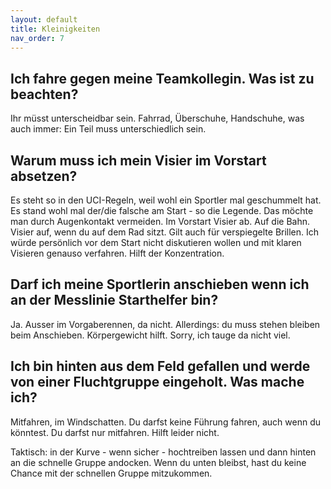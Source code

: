 ```yaml
---
layout: default
title: Kleinigkeiten
nav_order: 7
---
```

## Ich fahre gegen meine Teamkollegin. Was ist zu beachten?
Ihr müsst unterscheidbar sein. Fahrrad, Überschuhe, Handschuhe, was auch immer: Ein Teil muss unterschiedlich sein. 

## Warum muss ich mein Visier im Vorstart absetzen?
Es steht so in den UCI-Regeln, weil wohl ein Sportler mal geschummelt hat. Es stand wohl mal der/die falsche am Start - so die Legende. Das möchte man durch Augenkontakt vermeiden. Im Vorstart Visier ab. Auf die Bahn. Visier auf, wenn du auf dem Rad sitzt. Gilt auch für verspiegelte Brillen. Ich würde persönlich vor dem Start nicht diskutieren wollen und mit klaren Visieren genauso verfahren. Hilft der Konzentration.

## Darf ich meine Sportlerin anschieben wenn ich an der Messlinie Starthelfer bin?
Ja. Ausser im Vorgaberennen, da nicht. Allerdings: du muss stehen bleiben beim Anschieben. Körpergewicht hilft. Sorry, ich tauge da nicht viel.

## Ich bin hinten aus dem Feld gefallen und werde von einer Fluchtgruppe eingeholt. Was mache ich?
Mitfahren, im Windschatten. Du darfst keine Führung fahren, auch wenn du könntest. Du darfst nur mitfahren. Hilft leider nicht.

Taktisch: in der Kurve - wenn sicher - hochtreiben lassen und dann hinten an die schnelle Gruppe andocken. Wenn du unten bleibst, hast du keine Chance mit der schnellen Gruppe mitzukommen. 
